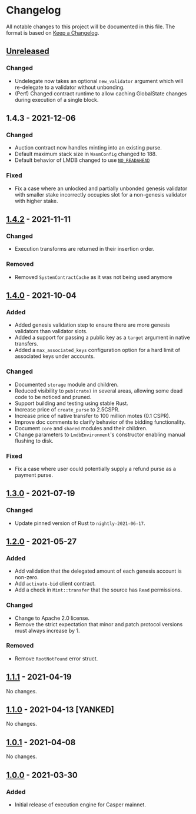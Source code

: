 # Changelog

All notable changes to this project will be documented in this file.  The format is based on [Keep a Changelog].

[comment]: <> (Added:      new features)
[comment]: <> (Changed:    changes in existing functionality)
[comment]: <> (Deprecated: soon-to-be removed features)
[comment]: <> (Removed:    now removed features)
[comment]: <> (Fixed:      any bug fixes)
[comment]: <> (Security:   in case of vulnerabilities)



## [Unreleased]

### Changed
* Undelegate now takes an optional `new_validator` argument which will re-delegate to a validator without unbonding.
* (Perf) Changed contract runtime to allow caching GlobalState changes during execution of a single block.



## 1.4.3 - 2021-12-06

### Changed
* Auction contract now handles minting into an existing purse.
* Default maximum stack size in `WasmConfig` changed to 188.
* Default behavior of LMDB changed to use [`NO_READAHEAD`](https://docs.rs/lmdb/0.8.0/lmdb/struct.EnvironmentFlags.html#associatedconstant.NO_READAHEAD)

### Fixed
* Fix a case where an unlocked and partially unbonded genesis validator with smaller stake incorrectly occupies slot for a non-genesis validator with higher stake.



## [1.4.2] - 2021-11-11

### Changed
* Execution transforms are returned in their insertion order.

### Removed
* Removed `SystemContractCache` as it was not being used anymore

## [1.4.0] - 2021-10-04

### Added
* Added genesis validation step to ensure there are more genesis validators than validator slots.
* Added a support for passing a public key as a `target` argument in native transfers.
* Added a `max_associated_keys` configuration option for a hard limit of associated keys under accounts.

### Changed
* Documented `storage` module and children.
* Reduced visibility to `pub(crate)` in several areas, allowing some dead code to be noticed and pruned.
* Support building and testing using stable Rust.
* Increase price of `create_purse` to 2.5CSPR.
* Increase price of native transfer to 100 million motes (0.1 CSPR).
* Improve doc comments to clarify behavior of the bidding functionality.
* Document `core` and `shared` modules and their children.
* Change parameters to `LmdbEnvironment`'s constructor enabling manual flushing to disk.

### Fixed
* Fix a case where user could potentially supply a refund purse as a payment purse.



## [1.3.0] - 2021-07-19

### Changed
* Update pinned version of Rust to `nightly-2021-06-17`.



## [1.2.0] - 2021-05-27

### Added
* Add validation that the delegated amount of each genesis account is non-zero.
* Add `activate-bid` client contract.
* Add a check in `Mint::transfer` that the source has `Read` permissions.

### Changed
* Change to Apache 2.0 license.
* Remove the strict expectation that minor and patch protocol versions must always increase by 1.

### Removed
* Remove `RootNotFound` error struct.



## [1.1.1] - 2021-04-19

No changes.



## [1.1.0] - 2021-04-13 [YANKED]

No changes.



## [1.0.1] - 2021-04-08

No changes.



## [1.0.0] - 2021-03-30

### Added
* Initial release of execution engine for Casper mainnet.



[Keep a Changelog]: https://keepachangelog.com/en/1.0.0
[unreleased]: https://github.com/casper-network/casper-node/compare/37d561634adf73dab40fffa7f1f1ee47e80bf8a1...dev
[1.4.2]: https://github.com/casper-network/casper-node/compare/v1.4.0...37d561634adf73dab40fffa7f1f1ee47e80bf8a1
[1.4.0]: https://github.com/casper-network/casper-node/compare/v1.3.0...v1.4.0
[1.3.0]: https://github.com/casper-network/casper-node/compare/v1.2.0...v1.3.0
[1.2.0]: https://github.com/casper-network/casper-node/compare/v1.1.1...v1.2.0
[1.1.1]: https://github.com/casper-network/casper-node/compare/v1.0.1...v1.1.1
[1.1.0]: https://github.com/casper-network/casper-node/compare/v1.0.1...v1.1.1
[1.0.1]: https://github.com/casper-network/casper-node/compare/v1.0.0...v1.0.1
[1.0.0]: https://github.com/casper-network/casper-node/releases/tag/v1.0.0

